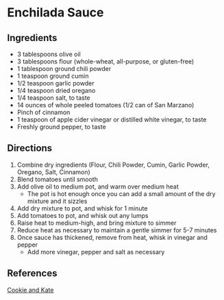 # Enchilada Sauce

## Ingredients

* 3 tablespoons olive oil
* 3 tablespoons flour (whole-wheat, all-purpose, or gluten-free)
* 1 tablespoon ground chili powder
* 1 teaspoon ground cumin
* 1/2 teaspoon garlic powder
* 1/4 teaspoon dried oregano
* 1/4 teaspoon salt, to taste
* 14 ounces of whole peeled tomatoes (1/2 can of San Marzano)
* Pinch of cinnamon
* 1 teaspoon of apple cider vinegar or distilled white vinegar, to taste
* Freshly ground pepper, to taste

## Directions

1. Combine dry ingredients (Flour, Chili Powder, Cumin, Garlic Powder, Oregano, Salt, Cinnamon)
2. Blend tomatoes until smooth
3. Add olive oil to medium pot, and warm over medium heat
    * The pot is hot enough once you can add a small amount of the dry mixture and it sizzles
4. Add dry mixture to pot, and whisk for 1 minute
5. Add tomatoes to pot, and whisk out any lumps
6. Raise heat to medium-high, and bring mixture to simmer
7. Reduce heat as necessary to maintain a gentle simmer for 5-7 minutes
8. Once sauce has thickened, remove from heat, whisk in vinegar and pepper
    * Add more vinegar, pepper and salt as necessary

## References

[Cookie and Kate](https://cookieandkate.com/enchilada-sauce-recipe/)
